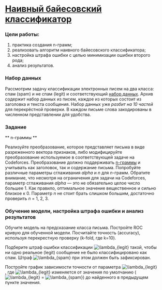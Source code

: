 # [Наивный байесовский классификатор](report.ipynb)
### Цели работы:

1. практика создания n-грамм;
2. реализовать алгоритм наивного байесовского классификатора;
3. настройка штрафа ошибки с целью минимизации ошибки второго рода;
4. анализ результатов.

### Набор данных

Рассмотрим задачу классификации электронных писем на два класса: спам (spam) и не спам (legit) и соответствующий [набор данных](datasets). Архив содержит набор данных из писем, каждое из которых состоит из заголовка и текста сообщения. Набор данных уже *разбит на 10 частей* для перекрёстной проверки. В каждом письме слова закодированы в численном представлении для удобства.

### Задание
** n-граммы **

Реализуйте преобразование, которое представляет письма в виде разреженного вектора признаков, либо модифицируйте преобразование используемое в соответствующей задаче на Codeforces. Преобразование должно поддерживать [n-граммы](https://ru.wikipedia.org/wiki/N-%D0%B3%D1%80%D0%B0%D0%BC%D0%BC%D0%B0) и учитывать как заголовок, так и содержание письма. Попробуйте различные параметры сглаживания *alpha* и *n* для *n*-грамм. Обратите внимание, что несмотря на ограничения для задачи на Codeforces, параметр сглаживания *alpha* — это не обязательно целое число большее 1. Как правило, оптимальное значение вещественное и сильно близкое к 0. Параметр *n* не стоит брать слишком большим, достаточно проверить *n* = 1, 2, 3.

### Обучение модели, настройка штрафа ошибки и анализ результатов
Обучите модель на предсказание класса письма. Постройте ROC кривую для обученной модели. Посчитайте точность (accuracy), используя перекрестную проверку (k-fold, где k=10).

Подберите штраф ошибки классификации ![\lambda_{legit}](https://latex.codecogs.com/svg.latex?\lambda_{legit}) такой, чтобы ни одно реальное (legit) сообщение не было классифицировано как спам. Штраф ![\lambda_{spam}](https://latex.codecogs.com/svg.latex?\lambda_{spam}) при этом должен быть зафиксирован.

Постройте график зависимости точности от параметра ![\lambda_{legit}](https://latex.codecogs.com/svg.latex?\lambda_{legit}), где ![\lambda_{legit}](https://latex.codecogs.com/svg.latex?\lambda_{legit}) изменяется от значения по умолчанию (![\lambda_{legit}](https://latex.codecogs.com/svg.latex?\lambda_{legit}) = ![\lambda_{spam}](https://latex.codecogs.com/svg.latex?\lambda_{spam})) до найденного в предыдущем пункте значения.
